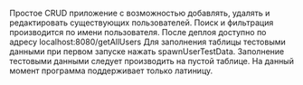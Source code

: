 Простое CRUD приложение с возможностью добавлять, удалять и редактировать существующих пользователей.
Поиск и фильтрация производится по имени пользователя.
После деплоя доступно по адресу localhost:8080/getAllUsers
Для заполнения таблицы тестовыми данными при первом запуске нажать spawnUserTestData.
Заполнение тестовыми данными следует производить на пустой таблице.
На данный момент программа поддерживает только латиницу.
